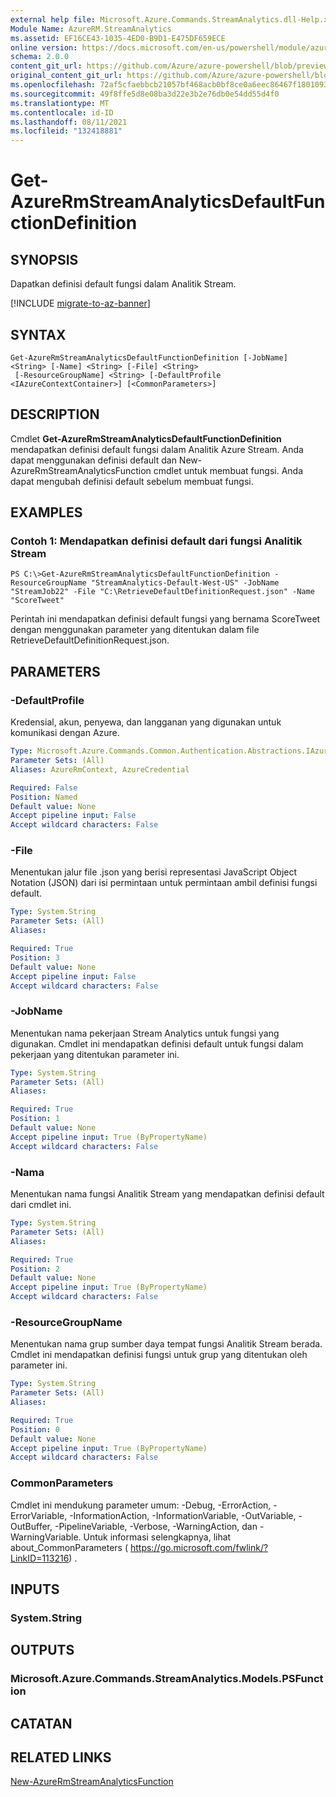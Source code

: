 ```yaml
---
external help file: Microsoft.Azure.Commands.StreamAnalytics.dll-Help.xml
Module Name: AzureRM.StreamAnalytics
ms.assetid: EF16CE43-1035-4ED0-B9D1-E475DF659ECE
online version: https://docs.microsoft.com/en-us/powershell/module/azurerm.streamanalytics/get-azurermstreamanalyticsdefaultfunctiondefinition
schema: 2.0.0
content_git_url: https://github.com/Azure/azure-powershell/blob/preview/src/ResourceManager/StreamAnalytics/Commands.StreamAnalytics/help/Get-AzureRmStreamAnalyticsDefaultFunctionDefinition.md
original_content_git_url: https://github.com/Azure/azure-powershell/blob/preview/src/ResourceManager/StreamAnalytics/Commands.StreamAnalytics/help/Get-AzureRmStreamAnalyticsDefaultFunctionDefinition.md
ms.openlocfilehash: 72af5cfaebbcb21057bf468acb0bf8ce0a6eec86467f1801093dac7f5e03cf22
ms.sourcegitcommit: 49f8ffe5d8e08ba3d22e3b2e76db0e54dd55d4f0
ms.translationtype: MT
ms.contentlocale: id-ID
ms.lasthandoff: 08/11/2021
ms.locfileid: "132418881"
---
```

# Get-AzureRmStreamAnalyticsDefaultFunctionDefinition

## SYNOPSIS
Dapatkan definisi default fungsi dalam Analitik Stream.

[!INCLUDE [migrate-to-az-banner](../../includes/migrate-to-az-banner.md)]

## SYNTAX

```
Get-AzureRmStreamAnalyticsDefaultFunctionDefinition [-JobName] <String> [-Name] <String> [-File] <String>
 [-ResourceGroupName] <String> [-DefaultProfile <IAzureContextContainer>] [<CommonParameters>]
```

## DESCRIPTION
Cmdlet **Get-AzureRmStreamAnalyticsDefaultFunctionDefinition** mendapatkan definisi default fungsi dalam Analitik Azure Stream.
Anda dapat menggunakan definisi default dan New-AzureRmStreamAnalyticsFunction cmdlet untuk membuat fungsi.
Anda dapat mengubah definisi default sebelum membuat fungsi.

## EXAMPLES

### Contoh 1: Mendapatkan definisi default dari fungsi Analitik Stream
```
PS C:\>Get-AzureRmStreamAnalyticsDefaultFunctionDefinition -ResourceGroupName "StreamAnalytics-Default-West-US" -JobName "StreamJob22" -File "C:\RetrieveDefaultDefinitionRequest.json" -Name "ScoreTweet"
```

Perintah ini mendapatkan definisi default fungsi yang bernama ScoreTweet dengan menggunakan parameter yang ditentukan dalam file RetrieveDefaultDefinitionRequest.json.

## PARAMETERS

### -DefaultProfile
Kredensial, akun, penyewa, dan langganan yang digunakan untuk komunikasi dengan Azure.

```yaml
Type: Microsoft.Azure.Commands.Common.Authentication.Abstractions.IAzureContextContainer
Parameter Sets: (All)
Aliases: AzureRmContext, AzureCredential

Required: False
Position: Named
Default value: None
Accept pipeline input: False
Accept wildcard characters: False
```

### -File
Menentukan jalur file .json yang berisi representasi JavaScript Object Notation (JSON) dari isi permintaan untuk permintaan ambil definisi fungsi default.

```yaml
Type: System.String
Parameter Sets: (All)
Aliases:

Required: True
Position: 3
Default value: None
Accept pipeline input: False
Accept wildcard characters: False
```

### -JobName
Menentukan nama pekerjaan Stream Analytics untuk fungsi yang digunakan.
Cmdlet ini mendapatkan definisi default untuk fungsi dalam pekerjaan yang ditentukan parameter ini.

```yaml
Type: System.String
Parameter Sets: (All)
Aliases:

Required: True
Position: 1
Default value: None
Accept pipeline input: True (ByPropertyName)
Accept wildcard characters: False
```

### -Nama
Menentukan nama fungsi Analitik Stream yang mendapatkan definisi default dari cmdlet ini.

```yaml
Type: System.String
Parameter Sets: (All)
Aliases:

Required: True
Position: 2
Default value: None
Accept pipeline input: True (ByPropertyName)
Accept wildcard characters: False
```

### -ResourceGroupName
Menentukan nama grup sumber daya tempat fungsi Analitik Stream berada.
Cmdlet ini mendapatkan definisi fungsi untuk grup yang ditentukan oleh parameter ini.

```yaml
Type: System.String
Parameter Sets: (All)
Aliases:

Required: True
Position: 0
Default value: None
Accept pipeline input: True (ByPropertyName)
Accept wildcard characters: False
```

### CommonParameters
Cmdlet ini mendukung parameter umum: -Debug, -ErrorAction, -ErrorVariable, -InformationAction, -InformationVariable, -OutVariable, -OutBuffer, -PipelineVariable, -Verbose, -WarningAction, dan -WarningVariable. Untuk informasi selengkapnya, lihat about_CommonParameters ( https://go.microsoft.com/fwlink/?LinkID=113216) .

## INPUTS

### System.String

## OUTPUTS

### Microsoft.Azure.Commands.StreamAnalytics.Models.PSFunction

## CATATAN

## RELATED LINKS

[New-AzureRmStreamAnalyticsFunction](./New-AzureRmStreamAnalyticsFunction.md)


